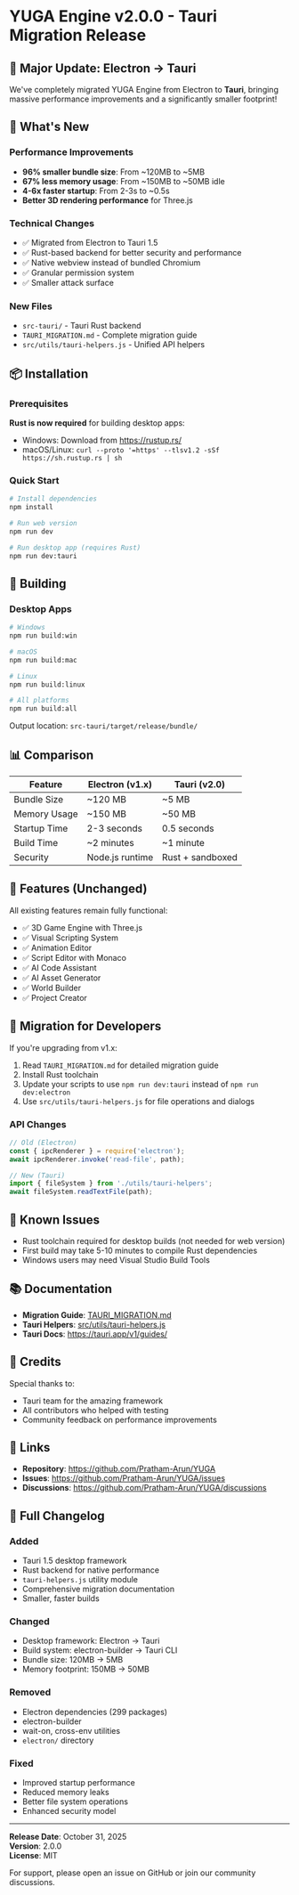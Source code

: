 # YUGA Engine v2.0.0 - Tauri Migration Release

## 🎉 Major Update: Electron → Tauri

We've completely migrated YUGA Engine from Electron to **Tauri**, bringing massive performance improvements and a significantly smaller footprint!

## 🚀 What's New

### Performance Improvements
- **96% smaller bundle size**: From ~120MB to ~5MB
- **67% less memory usage**: From ~150MB to ~50MB idle
- **4-6x faster startup**: From 2-3s to ~0.5s
- **Better 3D rendering performance** for Three.js

### Technical Changes
- ✅ Migrated from Electron to Tauri 1.5
- ✅ Rust-based backend for better security and performance
- ✅ Native webview instead of bundled Chromium
- ✅ Granular permission system
- ✅ Smaller attack surface

### New Files
- `src-tauri/` - Tauri Rust backend
- `TAURI_MIGRATION.md` - Complete migration guide
- `src/utils/tauri-helpers.js` - Unified API helpers

## 📦 Installation

### Prerequisites
**Rust is now required** for building desktop apps:
- Windows: Download from https://rustup.rs/
- macOS/Linux: `curl --proto '=https' --tlsv1.2 -sSf https://sh.rustup.rs | sh`

### Quick Start
```bash
# Install dependencies
npm install

# Run web version
npm run dev

# Run desktop app (requires Rust)
npm run dev:tauri
```

## 🔨 Building

### Desktop Apps
```bash
# Windows
npm run build:win

# macOS
npm run build:mac

# Linux
npm run build:linux

# All platforms
npm run build:all
```

Output location: `src-tauri/target/release/bundle/`

## 📊 Comparison

| Feature | Electron (v1.x) | Tauri (v2.0) |
|---------|----------------|--------------|
| Bundle Size | ~120 MB | ~5 MB |
| Memory Usage | ~150 MB | ~50 MB |
| Startup Time | 2-3 seconds | 0.5 seconds |
| Build Time | ~2 minutes | ~1 minute |
| Security | Node.js runtime | Rust + sandboxed |

## 🎯 Features (Unchanged)

All existing features remain fully functional:
- ✅ 3D Game Engine with Three.js
- ✅ Visual Scripting System
- ✅ Animation Editor
- ✅ Script Editor with Monaco
- ✅ AI Code Assistant
- ✅ AI Asset Generator
- ✅ World Builder
- ✅ Project Creator

## 🔄 Migration for Developers

If you're upgrading from v1.x:
1. Read `TAURI_MIGRATION.md` for detailed migration guide
2. Install Rust toolchain
3. Update your scripts to use `npm run dev:tauri` instead of `npm run dev:electron`
4. Use `src/utils/tauri-helpers.js` for file operations and dialogs

### API Changes
```javascript
// Old (Electron)
const { ipcRenderer } = require('electron');
await ipcRenderer.invoke('read-file', path);

// New (Tauri)
import { fileSystem } from './utils/tauri-helpers';
await fileSystem.readTextFile(path);
```

## 🐛 Known Issues

- Rust toolchain required for desktop builds (not needed for web version)
- First build may take 5-10 minutes to compile Rust dependencies
- Windows users may need Visual Studio Build Tools

## 📚 Documentation

- **Migration Guide**: [TAURI_MIGRATION.md](TAURI_MIGRATION.md)
- **Tauri Helpers**: [src/utils/tauri-helpers.js](src/utils/tauri-helpers.js)
- **Tauri Docs**: https://tauri.app/v1/guides/

## 🙏 Credits

Special thanks to:
- Tauri team for the amazing framework
- All contributors who helped with testing
- Community feedback on performance improvements

## 🔗 Links

- **Repository**: https://github.com/Pratham-Arun/YUGA
- **Issues**: https://github.com/Pratham-Arun/YUGA/issues
- **Discussions**: https://github.com/Pratham-Arun/YUGA/discussions

## 📝 Full Changelog

### Added
- Tauri 1.5 desktop framework
- Rust backend for native performance
- `tauri-helpers.js` utility module
- Comprehensive migration documentation
- Smaller, faster builds

### Changed
- Desktop framework: Electron → Tauri
- Build system: electron-builder → Tauri CLI
- Bundle size: 120MB → 5MB
- Memory footprint: 150MB → 50MB

### Removed
- Electron dependencies (299 packages)
- electron-builder
- wait-on, cross-env utilities
- `electron/` directory

### Fixed
- Improved startup performance
- Reduced memory leaks
- Better file system operations
- Enhanced security model

---

**Release Date**: October 31, 2025  
**Version**: 2.0.0  
**License**: MIT

For support, please open an issue on GitHub or join our community discussions.
